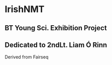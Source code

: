 # IrishNMT
<h2>BT Young Sci. Exhibition Project</h2> 
<h2> Dedicated to 2ndLt. Liam Ó Rinn </h2>
 Derived from Fairseq
